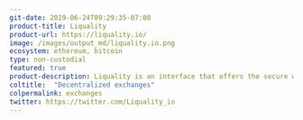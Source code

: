 ```yaml
---
git-date: 2019-06-24T09:29:35-07:00
product-title: Liquality
product-url: https://liquality.io/
image: /images/output_md/liquality.io.png
ecosystem: ethereum, bitcoin
type: non-custodial
featured: true
product-description: Liquality is an interface that offers the secure way to swap cryptocurrencies between BTC, DAI, and ETH with minimal risk and fees, while maintaining control over your private keys. [Interview with Simon Lapscher, co-founder of Liquality.](/liquality)
coltitle:  "Decentralized exchanges"
colpermalink: exchanges
twitter: https://twitter.com/Liquality_io
---
```


